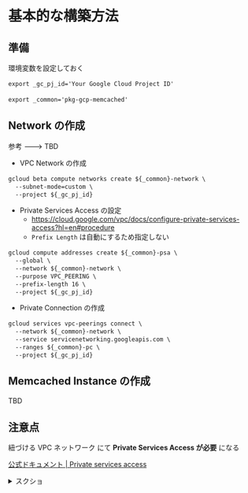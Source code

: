 # 基本的な構築方法

## 準備

環境変数を設定しておく

```
export _gc_pj_id='Your Google Cloud Project ID'

export _common='pkg-gcp-memcached'
```

## Network の作成

参考 ---> TBD

+ VPC Network の作成

```
gcloud beta compute networks create ${_common}-network \
  --subnet-mode=custom \
  --project ${_gc_pj_id}
```

+ Private Services Access の設定
  + https://cloud.google.com/vpc/docs/configure-private-services-access?hl=en#procedure
  + `Prefix Length` は自動にするため指定しない

```
gcloud compute addresses create ${_common}-psa \
  --global \
  --network ${_common}-network \
  --purpose VPC_PEERING \
  --prefix-length 16 \
  --project ${_gc_pj_id}
```

+ Private Connection の作成

```
gcloud services vpc-peerings connect \
  --network ${_common}-network \
  --service servicenetworking.googleapis.com \
  --ranges ${_common}-pc \
  --project ${_gc_pj_id}
```

## Memcached Instance の作成

TBD

## 注意点

紐づける VPC ネットワーク にて **Private Services Access が必要** になる

[公式ドキュメント | Private services access](https://cloud.google.com/vpc/docs/private-services-access?hl=en)

<details>
<summary>スクショ</summary>

![](./_img/psa.png)

</details>
